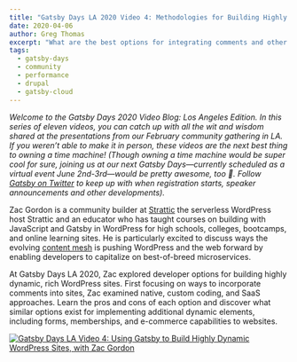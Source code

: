 ```yaml
---
title: "Gatsby Days LA 2020 Video 4: Methodologies for Building Highly Dynamic WordPress Sites Using Gatsby"
date: 2020-04-06
author: Greg Thomas
excerpt: "What are the best options for integrating comments and other dynamic elements into your WordPress website? Zac Gordon evaluates key approaches."
tags:
  - gatsby-days
  - community
  - performance
  - drupal
  - gatsby-cloud
---
```


_Welcome to the Gatsby Days 2020 Video Blog: Los Angeles Edition. In this series of eleven videos, you can catch up with all the wit and wisdom shared at the presentations from our February community gathering in LA. If you weren’t able to make it in person, these videos are the next best thing to owning a time machine! (Though owning a time machine would be super cool for sure, joining us at our next Gatsby Days—currently scheduled as a virtual event June 2nd-3rd—would be pretty awesome, too 💜. Follow [Gatsby on Twitter](https://twitter.com/gatsbyjs) to keep up with when registration starts, speaker announcements and other developments)._

Zac Gordon is a community builder at [Strattic](https://www.strattic.com/) the serverless WordPress host Strattic and an educator who has taught courses on building with JavaScript and Gatsby in WordPress for high schools, colleges, bootcamps, and online learning sites. He is particularly excited to discuss ways the evolving [content mesh](/blog/2018-10-04-journey-to-the-content-mesh/) is pushing WordPress and the web forward by enabling developers to capitalize on best-of-breed microservices.

At Gatsby Days LA 2020, Zac explored developer options for building highly dynamic, rich WordPress sites. First focusing on ways to incorporate comments into sites, Zac examined native, custom coding, and SaaS approaches. Learn the pros and cons of each option and discover what similar options exist for implementing additional dynamic elements, including forms, memberships, and e-commerce capabilities to websites.

[![Gatsby Days LA Video 4: Using Gatsby to Build Highly Dynamic WordPress Sites, with Zac Gordon](https://res.cloudinary.com/marcomontalbano/image/upload/v1585860921/video_to_markdown/images/youtube--O22FNh8XXT8-c05b58ac6eb4c4700831b2b3070cd403.jpg)](https://www.youtube.com/watch?v=O22FNh8XXT8 "Gatsby Days LA Video 4: Using Gatsby to Build Highly Dynamic WordPress Sites, with Zac Gordon")
